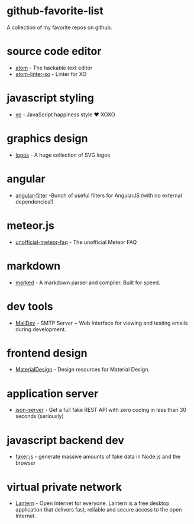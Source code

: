 # github-favorite-list
A collection of my favorite repos on github.

# source code editor

* [atom](https://github.com/atom/atom) - The hackable text editor
* [atom-linter-xo](https://github.com/sindresorhus/atom-linter-xo) - Linter for XO

# javascript styling

* [xo](https://github.com/sindresorhus/xo) - JavaScript happiness style ❤️ XOXO

# graphics design

* [logos](https://github.com/gilbarbara/logos) - A huge collection of SVG logos

# angular

* [angular-filter](https://github.com/a8m/angular-filter) -Bunch of useful filters for AngularJS (with no external dependencies!)

# meteor.js

* [unofficial-meteor-faq](https://github.com/oortcloud/unofficial-meteor-faq) - The unofficial Meteor FAQ

# markdown

* [marked](https://github.com/chjj/marked) - A markdown parser and compiler. Built for speed.

# dev tools

* [MailDev](https://github.com/djfarrelly/MailDev) - SMTP Server + Web Interface for viewing and testing emails during development.

# frontend design

* [MaterialDesign](https://github.com/Templarian/MaterialDesign) - Design resources for Material Design.

# application server

* [json-server](https://github.com/typicode/json-server) - Get a full fake REST API with zero coding in less than 30 seconds (seriously)

# javascript backend dev

* [faker.js](https://github.com/Marak/faker.js) - generate massive amounts of fake data in Node.js and the browser

# virtual private network

* [Lantern](https://github.com/getlantern/lantern) - Open Internet for everyone. Lantern is a free desktop application that delivers fast, reliable and secure access to the open Internet.
